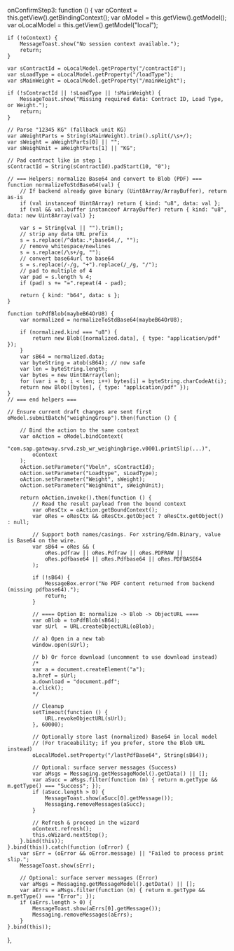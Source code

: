 onConfirmStep3: function () {
    var oContext = this.getView().getBindingContext();
    var oModel = this.getView().getModel();
    var oLocalModel = this.getView().getModel("local");

    if (!oContext) {
        MessageToast.show("No session context available.");
        return;
    }

    var sContractId = oLocalModel.getProperty("/contractId");
    var sLoadType = oLocalModel.getProperty("/loadType");
    var sMainWeight = oLocalModel.getProperty("/mainWeight");

    if (!sContractId || !sLoadType || !sMainWeight) {
        MessageToast.show("Missing required data: Contract ID, Load Type, or Weight.");
        return;
    }

    // Parse "12345 KG" (fallback unit KG)
    var aWeightParts = String(sMainWeight).trim().split(/\s+/);
    var sWeight = aWeightParts[0] || "";
    var sWeighUnit = aWeightParts[1] || "KG";

    // Pad contract like in step 1
    sContractId = String(sContractId).padStart(10, "0");

    // === Helpers: normalize Base64 and convert to Blob (PDF) ===
    function normalizeToStdBase64(val) {
        // If backend already gave binary (Uint8Array/ArrayBuffer), return as-is
        if (val instanceof Uint8Array) return { kind: "u8", data: val };
        if (val && val.buffer instanceof ArrayBuffer) return { kind: "u8", data: new Uint8Array(val) };

        var s = String(val || "").trim();
        // strip any data URL prefix
        s = s.replace(/^data:.*;base64,/, "");
        // remove whitespace/newlines
        s = s.replace(/\s+/g, "");
        // convert base64url to base64
        s = s.replace(/-/g, "+").replace(/_/g, "/");
        // pad to multiple of 4
        var pad = s.length % 4;
        if (pad) s += "=".repeat(4 - pad);

        return { kind: "b64", data: s };
    }

    function toPdfBlob(maybeB64OrU8) {
        var normalized = normalizeToStdBase64(maybeB64OrU8);

        if (normalized.kind === "u8") {
            return new Blob([normalized.data], { type: "application/pdf" });
        }
        var sB64 = normalized.data;
        var byteString = atob(sB64); // now safe
        var len = byteString.length;
        var bytes = new Uint8Array(len);
        for (var i = 0; i < len; i++) bytes[i] = byteString.charCodeAt(i);
        return new Blob([bytes], { type: "application/pdf" });
    }
    // === end helpers ===

    // Ensure current draft changes are sent first
    oModel.submitBatch("weighingGroup").then(function () {

        // Bind the action to the same context
        var oAction = oModel.bindContext(
            "com.sap.gateway.srvd.zsb_wr_weighingbrige.v0001.printSlip(...)",
            oContext
        );
        oAction.setParameter("Vbeln", sContractId);
        oAction.setParameter("Loadtype", sLoadType);
        oAction.setParameter("Weight", sWeight);
        oAction.setParameter("WeighUnit", sWeighUnit);

        return oAction.invoke().then(function () {
            // Read the result payload from the bound context
            var oResCtx = oAction.getBoundContext();
            var oRes = oResCtx && oResCtx.getObject ? oResCtx.getObject() : null;

            // Support both names/casings. For xstring/Edm.Binary, value is Base64 on the wire.
            var sB64 = oRes && (
                oRes.pdfraw || oRes.Pdfraw || oRes.PDFRAW ||
                oRes.pdfbase64 || oRes.Pdfbase64 || oRes.PDFBASE64
            );

            if (!sB64) {
                MessageBox.error("No PDF content returned from backend (missing pdfbase64).");
                return;
            }

            // ==== Option B: normalize -> Blob -> ObjectURL ====
            var oBlob = toPdfBlob(sB64);
            var sUrl  = URL.createObjectURL(oBlob);

            // a) Open in a new tab
            window.open(sUrl);

            // b) Or force download (uncomment to use download instead)
            /*
            var a = document.createElement("a");
            a.href = sUrl;
            a.download = "document.pdf";
            a.click();
            */

            // Cleanup
            setTimeout(function () {
                URL.revokeObjectURL(sUrl);
            }, 60000);

            // Optionally store last (normalized) Base64 in local model
            // (For traceability; if you prefer, store the Blob URL instead)
            oLocalModel.setProperty("/lastPdfBase64", String(sB64));

            // Optional: surface server messages (Success)
            var aMsgs = Messaging.getMessageModel().getData() || [];
            var aSucc = aMsgs.filter(function (m) { return m.getType && m.getType() === "Success"; });
            if (aSucc.length > 0) {
                MessageToast.show(aSucc[0].getMessage());
                Messaging.removeMessages(aSucc);
            }

            // Refresh & proceed in the wizard
            oContext.refresh();
            this.oWizard.nextStep();
        }.bind(this));
    }.bind(this)).catch(function (oError) {
        var sErr = (oError && oError.message) || "Failed to process print slip.";
        MessageToast.show(sErr);

        // Optional: surface server messages (Error)
        var aMsgs = Messaging.getMessageModel().getData() || [];
        var aErrs = aMsgs.filter(function (m) { return m.getType && m.getType() === "Error"; });
        if (aErrs.length > 0) {
            MessageToast.show(aErrs[0].getMessage());
            Messaging.removeMessages(aErrs);
        }
    }.bind(this));
},

